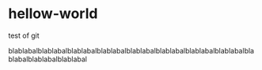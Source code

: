 # hellow-world
test of git

blablabalblablabalblablabalblablabalblablabalblablabalblablabalblablabalblablabalblablabalblablabal
